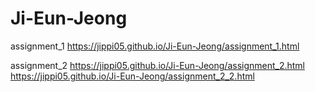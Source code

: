 # Ji-Eun-Jeong
assignment_1
     https://jippi05.github.io/Ji-Eun-Jeong/assignment_1.html

assignment_2
     https://jippi05.github.io/Ji-Eun-Jeong/assignment_2.html
     https://jippi05.github.io/Ji-Eun-Jeong/assignment_2_2.html
